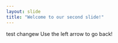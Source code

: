 ```yaml
---
layout: slide
title: "Welcome to our second slide!"
---
```

test changew
Use the left arrow to go back!
